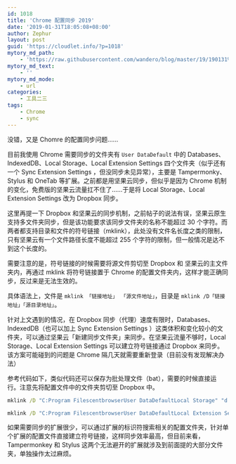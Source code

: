 ```yaml
---
id: 1018
title: 'Chrome 配置同步 2019'
date: '2019-01-31T18:05:08+08:00'
author: Zephur
layout: post
guid: 'https://cloudlet.info/?p=1018'
mytory_md_path:
    - 'https://raw.githubusercontent.com/wandero/blog/master/19/190131%20Chrome%20%E9%85%8D%E7%BD%AE%E5%90%8C%E6%AD%A5%202019.md'
mytory_md_text:
    - ''
mytory_md_mode:
    - url
categories:
    - 工具二三
tags:
    - Chrome
    - sync
---
```


没错，又是 Chomre 的配置同步问题……

目前我使用 Chrome 需要同步的文件夹有 `User DataDefault` 中的 Databases、IndexedDB、Local Storage、Local Extension Settings 四个文件夹（似乎还有一个 Sync Extension Settings ，但没同步未见异常），主要是 Tampermonky、Stylus 和 OneTab 等扩展。之前都是用坚果云同步，但似乎是因为 Chrome 机制的变化，免费版的坚果云流量扛不住了……于是将 Local Storage、Local Extension Settings 改为 Dropbox 同步。

<!-- more -->

这里再提一下 Dropbox 和坚果云的同步机制，之前帖子的说法有误，坚果云原生支持多文件夹同步，但是该功能要求该同步文件夹的名称不能超过 30 个字符。而两者都支持目录和文件的符号链接（mklink），此处没有文件名长度之类的限制，只有坚果云有一个文件路径长度不能超过 255 个字符的限制，但一般情况是达不到这个长度的。

需要注意的是，符号链接的时候需要将源文件剪切至 Dropbox 和 坚果云的主文件夹内，再通过 mklink 将符号链接置于 Chrome 的配置文件夹内，这样才能正确同步，反过来是无法生效的。

具体语法上，文件是 `mklink 「链接地址」 「源文件地址」`，目录是 `mklink /D「链接地址」「源目录地址」`。

针对上文遇到的情况，在 Dropbox 同步（代理）速度有限时，Databases、IndexedDB（也可以加上 Sync Extension Settings ）这类体积和变化较小的文件夹，可以通过坚果云「新建同步文件夹」来同步。在坚果云流量不够时，Local Storage、Local Extension Settings 可以建立符号链接通过 Dropbox 来同步。该方案可能碰到的问题是 Chrome 隔几天就需要重新登录（目前没有发现解决办法）

参考代码如下，类似代码还可以保存为批处理文件（bat），需要的时候直接运行。注意先将配置文件中的文件夹剪切至 Dropbox 中。

```bat
mklink /D "C:Program FilescentbrowserUser DataDefaultLocal Storage" "d:DropboxmklinkLocal Storage"

mklink /D "C:Program FilescentbrowserUser DataDefaultLocal Extension Settings" "d:DropboxmklinkLocal Extension Settings"
```

如果需要同步的扩展很少，可以通过扩展的标识符搜索相关的配置文件夹，针对单个扩展的配置文件直接建立符号链接，这样同步效率最高，但目前来看，Tampermonkey 和 Stylus 这两个无法避开的扩展就涉及到前面提的大部分文件夹，单独操作太过麻烦。